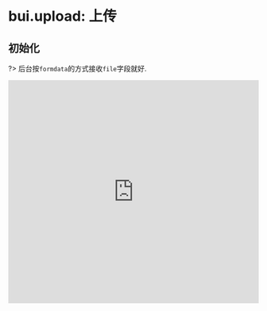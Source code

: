 # bui.upload: 上传

## 初始化

?> 后台按`formdata`的方式接收`file`字段就好.

<iframe width="100%" height="450" src="https://jshare.com.cn/easybui/EdFLil/share/js,html,css,result" allowfullscreen="allowfullscreen" frameborder="0"></iframe>